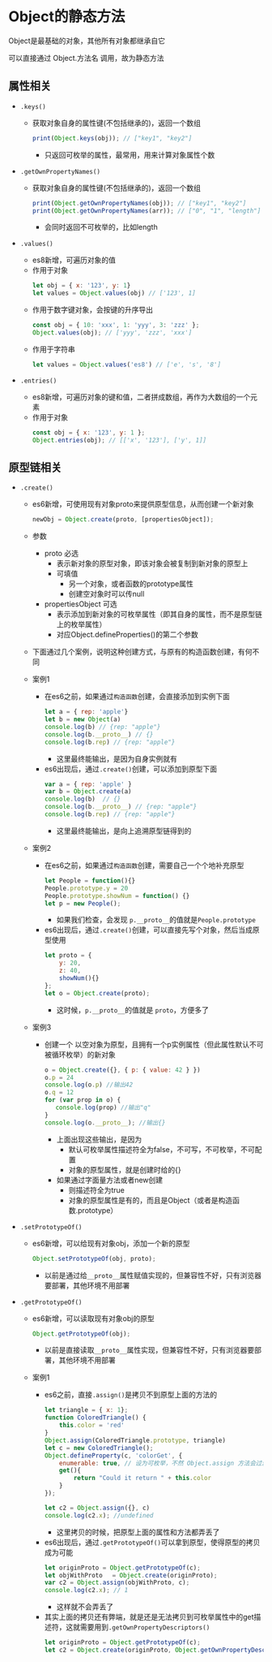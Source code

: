 # Object的静态方法

Object是最基础的对象，其他所有对象都继承自它

可以直接通过 Object.方法名 调用，故为静态方法

## 属性相关

- `.keys()`
    - 获取对象自身的属性键(不包括继承的)，返回一个数组
        ```js
        print(Object.keys(obj)); // ["key1", "key2"]
        ```
        - 只返回可枚举的属性，最常用，用来计算对象属性个数

- `.getOwnPropertyNames()`
    - 获取对象自身的属性键(不包括继承的)，返回一个数组
        ```js
        print(Object.getOwnPropertyNames(obj)); // ["key1", "key2"]
        print(Object.getOwnPropertyNames(arr)); // ["0", "1", "length"]
        ```
        - 会同时返回不可枚举的，比如length

- `.values()`
    - es8新增，可遍历对象的值
    - 作用于对象
        ```js
        let obj = { x: '123', y: 1}
        let values = Object.values(obj) // ['123', 1]
        ```
    - 作用于数字键对象，会按键的升序导出
        ```js
        const obj = { 10: 'xxx', 1: 'yyy', 3: 'zzz' };
        Object.values(obj); // ['yyy', 'zzz', 'xxx']
        ```
    - 作用于字符串
        ```js
        let values = Object.values('es8') // ['e', 's', '8']
        ```
    
- `.entries()`
    - es8新增，可遍历对象的键和值，二者拼成数组，再作为大数组的一个元素
    - 作用于对象
        ```js
        const obj = { x: '123', y: 1 };
        Object.entries(obj); // [['x', '123'], ['y', 1]]

## 原型链相关

- `.create()`
    - es6新增，可使用现有对象proto来提供原型信息，从而创建一个新对象
        ```js
        newObj = Object.create(proto, [propertiesObject]);
        ```
    - 参数
        - proto 必选
            - 表示新对象的原型对象，即该对象会被复制到新对象的原型上
            - 可填值
                - 另一个对象，或者函数的prototype属性
                - 创建空对象时可以传null
        - propertiesObject 可选
            - 表示添加到新对象的可枚举属性（即其自身的属性，而不是原型链上的枚举属性）
            - 对应Object.defineProperties()的第二个参数
    - 下面通过几个案例，说明这种创建方式，与原有的构造函数创建，有何不同
    - 案例1
        - 在es6之前，如果通过`构造函数`创建，会直接添加到实例下面
            ```js
            let a = { rep: 'apple'}
            let b = new Object(a)
            console.log(b) // {rep: "apple"}
            console.log(b.__proto__) // {}
            console.log(b.rep) // {rep: "apple"}
            ```
            - 这里最终能输出，是因为自身实例就有
        - es6出现后，通过`.create()`创建，可以添加到原型下面
            ```js
            var a = { rep: 'apple' }
            var b = Object.create(a)
            console.log(b)  // {}
            console.log(b.__proto__) // {rep: "apple"}
            console.log(b.rep) // {rep: "apple"}
            ```
            - 这里最终能输出，是向上追溯原型链得到的

    - 案例2
        - 在es6之前，如果通过`构造函数`创建，需要自己一个个地补充原型
            ```js
            let People = function(){}
            People.prototype.y = 20
            People.prototype.showNum = function() {}
            let p = new People();
            ```
            - 如果我们检查，会发现 `p.__proto__`的值就是`People.prototype`
        - es6出现后，通过`.create()`创建，可以直接先写个对象，然后当成原型使用
            ```js
            let proto = {
                y: 20,
                z: 40,
                showNum(){}
            };
            let o = Object.create(proto);
            ```
            - 这时候，`p.__proto__`的值就是 `proto`，方便多了
    - 案例3
        - 创建一个 以空对象为原型，且拥有一个p实例属性（但此属性默认不可被循环枚举）的新对象
            ```js
            o = Object.create({}, { p: { value: 42 } })
            o.p = 24
            console.log(o.p) //输出42
            o.q = 12
            for (var prop in o) {
               console.log(prop) //输出"q"
            }
            console.log(o.__proto__); //输出{} 
            ```
            - 上面出现这些输出，是因为
                - 默认可枚举属性描述符全为false，不可写，不可枚举，不可配置
                - 对象的原型属性，就是创建时给的{}
            - 如果通过字面量方法或者new创建
                - 则描述符全为true
                - 对象的原型属性是有的，而且是Object（或者是构造函数.prototype）

- `.setPrototypeOf()`
    - es6新增，可以给现有对象obj，添加一个新的原型
        ```js
        Object.setPrototypeOf(obj, proto);
        ```
        - 以前是通过给`__proto__`属性赋值实现的，但兼容性不好，只有浏览器要部署，其他环境不用部署

- `.getPrototypeOf()` 
    - es6新增，可以读取现有对象obj的原型
        ```js
        Object.getPrototypeOf(obj);
        ```
        - 以前是直接读取`__proto__`属性实现，但兼容性不好，只有浏览器要部署，其他环境不用部署

    - 案例1
        - es6之前，直接`.assign()`是拷贝不到原型上面的方法的
            ```js
            let triangle = { x: 1};
            function ColoredTriangle() {
                this.color = 'red'
            }
            Object.assign(ColoredTriangle.prototype, triangle)
            let c = new ColoredTriangle();
            Object.defineProperty(c, 'colorGet', {
                enumerable: true, // 设为可枚举，不然 Object.assign 方法会过滤该属性
                get(){
                    return "Could it return " + this.color
                }
            });
            
            let c2 = Object.assign({}, c)
            console.log(c2.x); //undefined
            ```
            - 这里拷贝的时候，把原型上面的属性和方法都弄丢了
        - es6出现后，通过`.getPrototypeOf()`可以拿到原型，使得原型的拷贝成为可能
            ```js
            let originProto = Object.getPrototypeOf(c);
            let objWithProto　 = Object.create(originProto);
            var c2 = Object.assign(objWithProto, c);
            console.log(c2.x); // 1
            ```
            - 这样就不会弄丢了
        - 其实上面的拷贝还有弊端，就是还是无法拷贝到可枚举属性中的get描述符，这就需要用到`.getOwnPropertyDescriptors()`
            ```js
            let originProto = Object.getPrototypeOf(c);
            let c2 = Object.create(originProto, Object.getOwnPropertyDescriptors(c));
            ```
